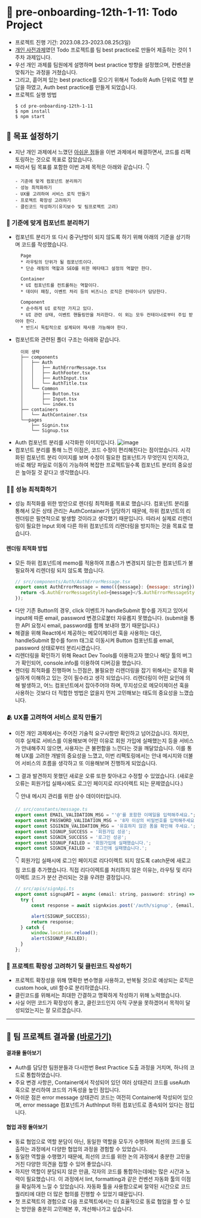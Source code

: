 # 📝 pre-onboarding-12th-1-11: Todo Project
- 프로젝트 진행 기간: 2023.08.23-2023.08.25(3일)
-   [개인 사전과제](https://github.com/Aroma-oh/wanted-pre-onboarding-frontend)였던 Todo 프로젝트를 팀 best practice로 만들어 제출하는 것이 1주차 과제입니다.
-   우선 개인 과제를 팀원에게 설명하며 best practice 방향을 설정했으며, 컨벤션을 맞춰가는 과정을 거쳤습니다. 
-   그리고, 흩어져 있는 best practice를 모으기 위해서 Todo와 Auth 단위로 역할 분담을 하였고, Auth best practice를 만들게 되었습니다.
-   프로젝트 실행 방법
    ```
    $ cd pre-onboarding-12th-1-11
    $ npm install
    $ npm start
    ```


## 🎯 목표 설정하기 
* 지난 개인 과제에서 느꼈던 [아쉬운 점](https://github.com/Aroma-oh/wanted-pre-onboarding-frontend#-%EC%95%84%EC%89%AC%EC%9B%80%EC%9C%BC%EB%A1%9C-%EB%82%A8%EC%9D%80-%EC%82%AC%ED%95%AD%EB%93%A4)들을 이번 과제에서 해결하면서, 코드를 리팩토링하는 것으로 목표로 잡았습니다. 
* 따라서 팀 목표를 포함한 이번 과제 목적은 아래와 같습니다. 👇
  ```
  - 기준에 맞게 컴포넌트 분리하기
  - 성능 최적화하기
  - UX를 고려하여 서비스 로직 만들기
  - 프로젝트 확장성 고려하기
  - 클린코드 작성하기(유지보수 및 팀프로젝트 고려)
  ```
### 🧩 기준에 맞게 컴포넌트 분리하기
* 컴포넌트 분리가 또 다시 중구난방이 되지 않도록 하기 위해 아래의 기준을 상기하며 코드를 작성했습니다. 
  ```
    Page
    * 라우팅의 단위가 될 컴포넌트이다.
    * 단순 래핑의 역할과 SEO를 위한 메타태그 설정의 역할만 한다.
    
    Container
    * UI 컴포넌트를 컨트롤하는 역할이다.
    * 데이터 패칭, 이벤트 처리 등의 비즈니스 로직은 컨테이너가 담당한다.
    
    Component
    * 순수하게 UI 로직만 가지고 있다.
    * UI 관련 상태, 이벤트 핸들링만을 처리한다. 이 외는 모두 컨테이너로부터 주입 받아야 한다.
    * 반드시 독립적으로 설계되어 재사용 가능해야 한다.
  ```
* 컴포넌트와 관련된 폴더 구조는 아래와 같습니다.
  ```
    이외 생략
    ├── components
    │   ├── Auth
    │   │   ├── AuthErrorMessage.tsx
    │   │   ├── AuthFooter.tsx
    │   │   ├── AuthInput.tsx
    │   │   └── AuthTitle.tsx
    │   └── Common
    │       ├── Button.tsx
    │       ├── Input.tsx
    │       └── index.ts
    ├── containers
    │   └── AuthContainer.tsx
    └──pages
        ├── Signin.tsx
        └── Signup.tsx
  ```
* Auth 컴포넌트 분리를 시각화한 이미지입니다.
  ![image](https://github.com/Aroma-oh/wanted-pre-onboarding-frontend-projects/assets/115550622/0fd09224-8d1f-4ae6-95d1-d67d8c0e9fd5)
* 컴포넌트 분리를 통해 느낀 이점은, 코드 수정이 편리해진다는 점이었습니다. 시각화된 컴포넌트 분리 이미지를 보며 수정이 필요한 컴포넌트가 무엇인지 인지하고, 바로 해당 파일로 이동이 가능하여 복잡한 프로젝트일수록 컴포넌트 분리의 중요성은 높아질 것 같다고 생각했습니다. 

### 🧚🏻 성능 최적화하기
* 성능 최적화를 위한 방안으로 렌더링 최적화를 목표로 했습니다. 컴포넌트 분리를 통해서 모든 상태 관리는 AuthContainer가 담당하기 때문에, 하위 컴포넌트의 리렌더링은 필연적으로 발생할 것이라고 생각했기 때문입니다. 따라서 실제로 리렌더링이 필요한 Input 외에 다른 하위 컴포넌트의 리렌더링을 방지하는 것을 목표로 했습니다. 
#### 렌더링 최적화 방법
* 모든 하위 컴포넌트에 memo를 적용하여 프롭스가 변경되지 않는한 컴포넌트가 불필요하게 리렌더링 되지 않도록 했습니다.
  ```js
  // src/components/Auth/AuthErrorMessage.tsx
  export const AuthErrorMessage = memo(({message}: {message: string}) => {
    return <S.AuthErrorMessageStyled>{message}</S.AuthErrorMessageStyled>;
  });
  ```
* 다만 기존 Button의 경우, click 이벤트가 handleSubmit 함수를 가지고 있어서 input에 따른 email, password 변경으로붙터 자유롭지 못했습니다. (submit을 통한 API 요청시 email, password를 함께 보내야 했기 때문입니다.)
* 해결을 위해 React에서 제공하는 메모이제이션 훅을 사용하는 대신, handleSubmit 함수를 form 태그로 이동시켜 Button 컴포넌트를 email, password 상태로부터 분리시켰습니다.
* 리렌더링을 확인하기 위해 React Dev Tools를 이용하고자 했으나 해당 툴의 버그가 확인되어, console.info를 이용하여 디버깅을 했습니다.
* 렌더링 최적화를 진행하며 느낀점은, 불필요한 리렌더링을 잡기 위해서는 로직을 확실하게 이해하고 있는 것이 필수라고 생각 되었습니다. 리렌더링이 어떤 요인에 의해 발생하고, 어느 컴포넌트에서 잡아주어야 하며, 무지성으로 메모이제이션 훅을 사용하는 것보다 더 적합한 방법은 없을지 먼저 고민해보는 태도의 중요성을 느꼈습니다. 

### 🫂 UX를 고려하여 서비스 로직 만들기
* 이전 개인 과제에서는 주어진 기술적 요구사항만 확인하고 넘어갔습니다. 하지만, 이후 실제로 서비스를 이용해보며 어떤 이유로 회원 가입에 실패했는지 등을 서비스가 안내해주지 않으면, 사용자는 큰 불편함을 느낀다는 것을 깨달았습니다. 이를 통해 UX를 고려한 개발의 중요성을 느꼈고, 이번 리팩토링에서는 안내 메시지와 더불어 서비스의 흐름을 생각하고 또 이용해보며 진행하게 되었습니다. 
* 그 결과 발견하지 못했던 새로운 오류 또한 찾아내고 수정할 수 있었습니다. (새로운 오류는 회원가입 실패시에도 로그인 페이지로 리다이렉트 되는 문제였습니다.)

  👇 안내 메시지 관리를 위한 상수 데이이터입니다. 
    ```js
    // src/constants/message.ts
    export const EMAIL_VALIDATION_MSG = "'@'를 포함한 이메일을 입력해주세요.";
    export const PASSWORD_VALIDATION_MSG = '8자 이상의 비밀번호를 입력해주세요.';
    export const SIGININ_VALIDATION_MSG = '유효하지 않은 폼을 확인해 주세요.';
    export const SIGNUP_SUCCESS = '회원가입 성공';
    export const SIGNIN_SUCCESS = '로그인 성공';
    export const SIGNUP_FAILED = '회원가입에 실패했습니다.';
    export const SIGNIN_FAILED = '로그인에 실패했습니다.';
  
    ```
  👇 회원가입 실패시에 로그인 페이지로 리다이렉트 되지 않도록 catch문에 새로고침 코드를 추가했습니다. 직접 리다이렉트를 처리하지 않은 이유는, 라우팅 및 리다이렉트 코드가 분산 관리되는 것을 우려한 결정입니다. 
    ```js
    // src/apis/signApi.ts
    export const signupAPI = async (email: string, password: string) => {
      try {
          const response = await signAxios.post('/auth/signup', {email, password});
  
          alert(SIGNUP_SUCCESS);
          return response;
      } catch {
          window.location.reload();
          alert(SIGNUP_FAILED);
      }
    };
    ```

### 🤔 프로젝트 확장성 고려하기 및 클린코드 작성하기
* 프로젝트 확장성을 위해 명확한 변수명을 사용하고, 반복될 것으로 예상되는 로직은 custom hook, util 함수로 분리하였습니다.
* 클린코드를 위해서는 최대한 간결하고 명확하게 작성하기 위해 노력했습니다.
* 사실 어떤 코드가 확장성이 좋고, 클린코드인지 아직 구분을 못하겠어서 목적이 달성되었는지는 잘 모르겠습니다.

------


## 🎊 팀 프로젝트 결과물 [(바로가기)](https://github.com/wanted-pre-onboarding-12th-11/pre-onboarding-12th-1-11)
#### 결과물 돌아보기 
* Auth를 담당한 팀원분들과 다시한번 Best Practice 도출 과정을 거치며, 하나의 코드로 통합하였습니다.
* 주요 변경 사항은, Container에서 작성되어 있던 여러 상태관리 코드를 useAuth 훅으로 분리하여 코드의 가독성을 높인 점입니다.
* 아쉬운 점은 error message 상태관리 코드는 여전히 Container에 작성되어 있으며, error message 컴포넌트가 AuthInput 하위 컴포넌트로 종속되어 있다는 점입니다.
#### 협업 과정 돌아보기
* 동료 협업으로 역할 분담이 아닌, 동일한 역할을 모두가 수행하며 최선의 코드를 도출하는 과정에서 다양한 협업의 과정을 경험할 수 있었습니다.
* 동일한 역할을 수행했기 때문에, 최선의 코드를 위한 논의 과정에서 충분한 고민을 거친 다양한 의견을 접할 수 있어 좋았습니다.
* 하지만 역할이 분담되지 않은 만큼, 각자의 코드를 통합하는데에는 많은 시간과 노력이 필요했습니다. 이 과정에서 lint, formatting과 같은 컨벤션 자동화 툴의 이점을 확실하게 느낄 수 있었습니다. 자동화 툴을 사용함으로써 절약된 시간으로 코드 퀄리티에 대한 더 많은 협의를 진행할 수 있었기 떄문입니다.
* 첫 프로젝트의 경험으로 다음 프로젝트에서는 더 효율적으로 동료 협업을 할 수 있는 방안을 충분히 고민해본 후, 개선해나가고 싶습니다. 


